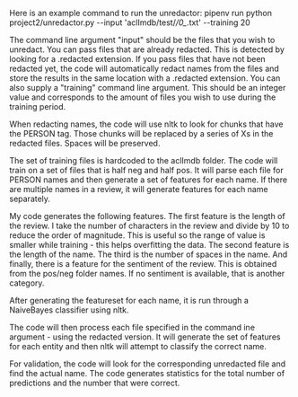 Here is an example command to run the unredactor:
pipenv run python project2/unredactor.py --input 'aclImdb/test/*/0_*.txt' --training 20

The command line argument "input" should be the files that you wish to unredact.  You can pass files that are already redacted.  This is detected by looking for a .redacted extension.  If you pass files that have not been redacted yet, the code will automatically redact names from the files and store the results in the same location with a .redacted extension.  You can also supply a "training" command line argument.  This should be an integer value and corresponds to the amount of files you wish to use during the training period.

When redacting names, the code will use nltk to look for chunks that have the PERSON tag.  Those chunks will be replaced by a series of Xs in the redacted files.  Spaces will be preserved.

The set of training files is hardcoded to the aclImdb folder.  The code will train on a set of files that is half neg and half pos.  It will parse each file for PERSON names and then generate a set of features for each name.  If there are multiple names in a review, it will generate features for each name separately.

My code generates the following features.  The first feature is the length of the review.  I take the number of characters in the review and divide by 10 to reduce the order of magnitude.  This is useful so the range of value is smaller while training - this helps overfitting the data.  The second feature is the length of the name.  The third is the number of spaces in the name.  And finally, there is a feature for the sentiment of the review.  This is obtained from the pos/neg folder names.  If no sentiment is available, that is another category.

After generating the featureset for each name, it is run through a NaiveBayes classifier using nltk.  

The code will then process each file specified in the command ine argument - using the redacted version.  It will generate the set of features for each entity and then nltk will attempt to classify the correct name.

For validation, the code will look for the corresponding unredacted file and find the actual name.  The code generates statistics for the total number of predictions and the number that were correct.
